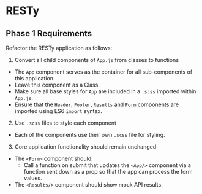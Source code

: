 # RESTy

## Phase 1 Requirements

Refactor the RESTy application as follows:

1. Convert all child components of `App.js` from classes to functions

- The `App` component serves as the container for all sub-components of this application.
- Leave this component as a Class.
- Make sure all base styles for `App` are included in a `.scss` imported within `App.js`.
- Ensure that the `Header`, `Footer`, `Results` and `Form` components are imported using ES6 `import` syntax.

2. Use `.scss` files to style each component

- Each of the components use their own `.scss` file for styling.

3. Core application functionality should remain unchanged:

- The `<Form>` component should:
  - Call a function on submit that updates the `<App/>` component via a function sent down as a prop so that the app can process the form values.
- The `<Results/>` component should show mock API results.
